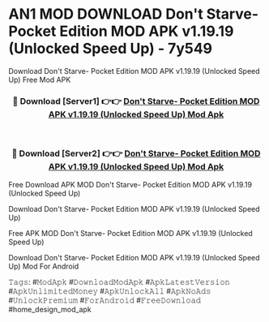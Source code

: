 # AN1 MOD DOWNLOAD Don't Starve- Pocket Edition MOD APK v1.19.19 (Unlocked Speed Up) - 7y549
Download Don't Starve- Pocket Edition MOD APK v1.19.19 (Unlocked Speed Up) Free Mod APK

<div align="center">
<h3>🔴 Download [Server1] 👉👉 <a href="https://apk-comot.site?title=Don't_Starve-_Pocket_Edition_MOD_APK_v1.19.19_(Unlocked_Speed_Up)">Don't Starve- Pocket Edition MOD APK v1.19.19 (Unlocked Speed Up) Mod Apk</a></h3><br>

<h3>🔴 Download [Server2] 👉👉 <a href="https://apk-comot.site?title=Don't_Starve-_Pocket_Edition_MOD_APK_v1.19.19_(Unlocked_Speed_Up)">Don't Starve- Pocket Edition MOD APK v1.19.19 (Unlocked Speed Up) Mod Apk</a></h3>
</div>


Free Download APK MOD Don't Starve- Pocket Edition MOD APK v1.19.19 (Unlocked Speed Up)

Download Don't Starve- Pocket Edition MOD APK v1.19.19 (Unlocked Speed Up) 

Free APK MOD Don't Starve- Pocket Edition MOD APK v1.19.19 (Unlocked Speed Up) 

Download Don't Starve- Pocket Edition MOD APK v1.19.19 (Unlocked Speed Up) Mod For Android

𝚃𝚊𝚐𝚜: #𝙼𝚘𝚍𝙰𝚙𝚔 #𝙳𝚘𝚠𝚗𝚕𝚘𝚊𝚍𝙼𝚘𝚍𝙰𝚙𝚔 #𝙰𝚙𝚔𝙻𝚊𝚝𝚎𝚜𝚝𝚅𝚎𝚛𝚜𝚒𝚘𝚗 #𝙰𝚙𝚔𝚄𝚗𝚕𝚒𝚖𝚒𝚝𝚎𝚍𝙼𝚘𝚗𝚎𝚢 #𝙰𝚙𝚔𝚄𝚗𝚕𝚘𝚌𝚔𝙰𝚕𝚕 #𝙰𝚙𝚔𝙽𝚘𝙰𝚍𝚜 #𝚄𝚗𝚕𝚘𝚌𝚔𝙿𝚛𝚎𝚖𝚒𝚞𝚖 #𝙵𝚘𝚛𝙰𝚗𝚍𝚛𝚘𝚒𝚍 #𝙵𝚛𝚎𝚎𝙳𝚘𝚠𝚗𝚕𝚘𝚊𝚍 #home_design_mod_apk